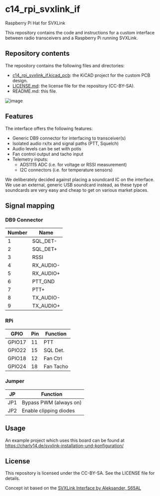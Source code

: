 # c14_rpi_svxlink_if
Raspberry Pi Hat for SVXLink

This repository contains the code and instructions for a custom interface between radio transceivers and a Raspberry Pi running SVXLink.

## Repository contents
The repository contains the following files and directories:

* [c14_rpi_svxlink_if.kicad_pcb](./c14_rpi_svxlink_if.kicad_pcb): the KiCAD project for the custom PCB design.
* [LICENSE.md](./LICENSE.md): the license file for the repository (CC-BY-SA).
* README.md: this file.

![image](https://user-images.githubusercontent.com/1631996/226144165-9e673233-b85d-437a-a232-d62e1d56a006.png)

## Features

The interface offers the following features:

* Generic DB9 connector for interfacing to transceiver(s)
* Isolated audio rx/tx and signal paths (PTT, Squelch)
* Audio levels can be set with potis
* Fan control output and tacho input
* Telemetry inputs:
  * ADS1115 ADC (i.e. for voltage or RSSI measurement)
  * I2C connectors (i.e. for temperature sensors)

We deliberately decided against placing a soundcard IC on the interface. We use an external, generic USB soundcard instead, as these type of soundcards are very easy and cheap to get on various market places.

## Signal mapping

### DB9 Connector

| Number | Name       |
| ------ | ---------- |
| 1      | SQL_DET-   |
| 2      | SQL_DET+   |
| 3      | RSSI       |
| 4      | RX_AUDIO- |
| 5      | RX_AUDIO+ |
| 6      | PTT_GND   |
| 7      | PTT+      |
| 8      | TX_AUDIO- |
| 9      | TX_AUDIO+ |


### RPi

| GPIO    | Pin | Function   |
| ------- | --- | ---------- |
| GPIO17  | 11  | PTT        |
| GPIO22  | 15  | SQL Det.   |
| GPIO18  | 12  | Fan Ctrl   |
| GPIO24  | 18  | Fan Tacho  |


### Jumper

| JP  | Function                |
| --- | ----------------------- |
| JP1 | Bypass PWM (always on)  |
| JP2 | Enable clipping diodes  |


## Usage

An example project which uses this board can be found at https://charly14.de/svxlink-installation-und-konfiguration/

## License
This repository is licensed under the CC-BY-SA. See the LICENSE file for details.

Concept ist based on the [SVXLink Interface by Aleksander, S65AL](http://lea.hamradio.si/~s57nan/ham_radio/svx_intf_rpi/svx_intf_rpi.html)
